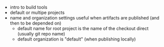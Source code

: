 - intro to build tools
- default or multipe projects
- name and organization settings useful when artifacts are published (and then to be depended on)
  - default name for root project is the name of the checkout direct (usually git repo name)
  - default organization is "default" (when publishing locally)
